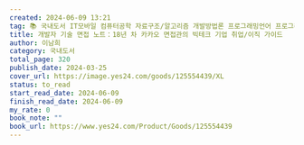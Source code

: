 ```yaml
---
created: 2024-06-09 13:21
tag: 📚 국내도서 IT모바일 컴퓨터공학 자료구조/알고리즘 개발방법론 프로그래밍언어 프로그래밍언어기타 경제경영 CEO/비즈니스맨 취업/유망직업 자기계발
title: 개발자 기술 면접 노트：18년 차 카카오 면접관의 빅테크 기업 취업/이직 가이드
author: 이남희
category: 국내도서
total_page: 320
publish_date: 2024-03-25
cover_url: https://image.yes24.com/goods/125554439/XL
status: to_read
start_read_date: 2024-06-09
finish_read_date: 2024-06-09
my_rate: 0
book_note: ""
book_url: https://www.yes24.com/Product/Goods/125554439
---
```



